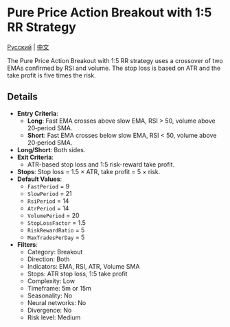 # Pure Price Action Breakout with 1:5 RR Strategy
[Русский](README_ru.md) | [中文](README_cn.md)

The Pure Price Action Breakout with 1:5 RR strategy uses a crossover of two EMAs confirmed by RSI and volume. The stop loss is based on ATR and the take profit is five times the risk.

## Details

- **Entry Criteria**:
  - **Long**: Fast EMA crosses above slow EMA, RSI > 50, volume above 20‑period SMA.
  - **Short**: Fast EMA crosses below slow EMA, RSI < 50, volume above 20‑period SMA.
- **Long/Short**: Both sides.
- **Exit Criteria**:
  - ATR-based stop loss and 1:5 risk-reward take profit.
- **Stops**: Stop loss = 1.5 × ATR, take profit = 5 × risk.
- **Default Values**:
  - `FastPeriod` = 9
  - `SlowPeriod` = 21
  - `RsiPeriod` = 14
  - `AtrPeriod` = 14
  - `VolumePeriod` = 20
  - `StopLossFactor` = 1.5
  - `RiskRewardRatio` = 5
  - `MaxTradesPerDay` = 5
- **Filters**:
  - Category: Breakout
  - Direction: Both
  - Indicators: EMA, RSI, ATR, Volume SMA
  - Stops: ATR stop loss, 1:5 take profit
  - Complexity: Low
  - Timeframe: 5m or 15m
  - Seasonality: No
  - Neural networks: No
  - Divergence: No
  - Risk level: Medium
